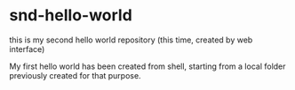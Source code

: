 # snd-hello-world
this is my second hello world repository (this time, created by web interface)

My first hello world has been created from shell, starting from a local folder previously created for that purpose.
